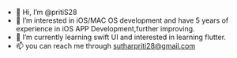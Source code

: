 - 👋 Hi, I’m @pritiS28
- 👀 I’m interested in iOS/MAC OS development and have 5 years of experience in iOS APP Development,further improving.
- 🌱 I’m currently learning swift UI and interested in learning flutter.
- 📫 you can reach me through sutharpriti28@gmail.com

<!---
pritiS28/pritiS28 is a ✨ special ✨ repository because its `README.md` (this file) appears on your GitHub profile.
You can click the Preview link to take a look at your changes.
--->
